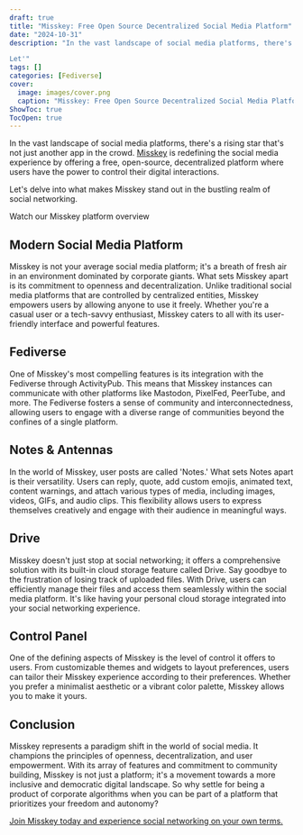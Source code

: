 ```yaml
---
draft: true
title: "Misskey: Free Open Source Decentralized Social Media Platform"
date: "2024-10-31"
description: "In the vast landscape of social media platforms, there's a rising star that's not just another app in the crowd. Misskey is redefining the social media experience by offering a free, open-source, decentralized platform where users have the power to control their digital interactions.

Let'"
tags: []
categories: [Fediverse]
cover:
  image: images/cover.png
  caption: "Misskey: Free Open Source Decentralized Social Media Platform"
ShowToc: true
TocOpen: true
---
```



In the vast landscape of social media platforms, there's a rising star that's not just another app in the crowd. [Misskey](https://elest.io/open-source/misskey?ref=blog.elest.io) is redefining the social media experience by offering a free, open\-source, decentralized platform where users have the power to control their digital interactions. 

Let's delve into what makes Misskey stand out in the bustling realm of social networking.



Watch our Misskey platform overview



## Modern Social Media Platform

Misskey is not your average social media platform; it's a breath of fresh air in an environment dominated by corporate giants. What sets Misskey apart is its commitment to openness and decentralization. Unlike traditional social media platforms that are controlled by centralized entities, Misskey empowers users by allowing anyone to use it freely. Whether you're a casual user or a tech\-savvy enthusiast, Misskey caters to all with its user\-friendly interface and powerful features.

## Fediverse

One of Misskey's most compelling features is its integration with the Fediverse through ActivityPub. This means that Misskey instances can communicate with other platforms like Mastodon, PixelFed, PeerTube, and more. The Fediverse fosters a sense of community and interconnectedness, allowing users to engage with a diverse range of communities beyond the confines of a single platform.

## Notes \& Antennas

In the world of Misskey, user posts are called 'Notes.' What sets Notes apart is their versatility. Users can reply, quote, add custom emojis, animated text, content warnings, and attach various types of media, including images, videos, GIFs, and audio clips. This flexibility allows users to express themselves creatively and engage with their audience in meaningful ways.

## Drive

Misskey doesn't just stop at social networking; it offers a comprehensive solution with its built\-in cloud storage feature called Drive. Say goodbye to the frustration of losing track of uploaded files. With Drive, users can efficiently manage their files and access them seamlessly within the social media platform. It's like having your personal cloud storage integrated into your social networking experience.

## Control Panel

One of the defining aspects of Misskey is the level of control it offers to users. From customizable themes and widgets to layout preferences, users can tailor their Misskey experience according to their preferences. Whether you prefer a minimalist aesthetic or a vibrant color palette, Misskey allows you to make it yours.

## Conclusion

Misskey represents a paradigm shift in the world of social media. It champions the principles of openness, decentralization, and user empowerment. With its array of features and commitment to community building, Misskey is not just a platform; it's a movement towards a more inclusive and democratic digital landscape. So why settle for being a product of corporate algorithms when you can be part of a platform that prioritizes your freedom and autonomy? 

[Join Misskey today and experience social networking on your own terms.](https://elest.io/open-source/misskey?ref=blog.elest.io)



